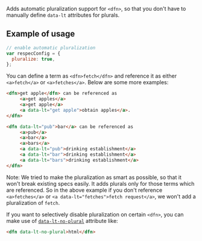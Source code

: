 Adds automatic pluralization support for `<dfn>`, so that you don't have to manually define `data-lt` attributes for plurals.

## Example of usage

``` js
// enable automatic pluralization
var respecConfig = {
  pluralize: true,
};
```

You can define a term as `<dfn>fetch</dfn>` and reference it as either `<a>fetch</a>` or `<a>fetches</a>`.
Below are some more examples:

``` html
<dfn>get apple</dfn> can be referenced as
     <a>get apples</a>
     <a>get apple</a>
     <a data-lt="get apple">obtain apples</a>.
</dfn>

<dfn data-lt="pub">bar</a> can be referenced as
     <a>pub</a>
     <a>bar</a>
     <a>bars</a>
     <a data-lt="pub">drinking establishment</a>
     <a data-lt="bar">drinking establishment</a>
     <a data-lt="bars">drinking establishment</a>
</dfn>
```

Note: We tried to make the pluralization as smart as possible, so that it won't break existing specs easily. It adds plurals only for those terms which are referenced. So in the above example if you don't reference `<a>fetches</a>` or `<a data-lt="fetches">fetch request</a>`, we won't add a pluralization of `fetch`.

If you want to selectively disable pluralization on certain `<dfn>`, you can make use of [`data-lt-no-plural`](data-lt-no-plural) attribute like:

``` html
<dfn data-lt-no-plural>html</dfn>
```